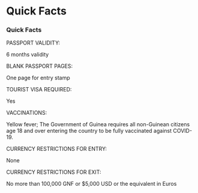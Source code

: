 # Quick Facts

### Quick Facts

PASSPORT VALIDITY:

6 months validity

BLANK PASSPORT PAGES:

One page for entry stamp

TOURIST VISA REQUIRED:

Yes

VACCINATIONS:

Yellow fever; The Government of Guinea requires all non-Guinean citizens age 18 and over entering the country to be fully vaccinated against COVID-19.

CURRENCY RESTRICTIONS FOR ENTRY:

None

CURRENCY RESTRICTIONS FOR EXIT:

No more than 100,000 GNF or $5,000 USD or the equivalent in Euros